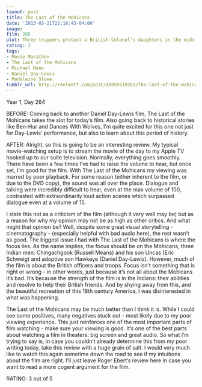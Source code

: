 ```yaml
---
layout: post
title: The Last of the Mohicans
date: '2013-03-21T21:16:43-04:00'
image: 
film: 265
plot: Three trappers protect a British Colonel’s daughters in the midst of the French and Indian War.
rating: 3
tags:
- Movie Marathon
- The Last of the Mohicans
- Michael Mann
- Daniel Day-Lewis
- Madeleine Stowe
tumblr_url: http://reelmatt.com/post/45956519261/the-last-of-the-mohicans
---
```


Year 1, Day 264

BEFORE: Coming back to another Daniel Day-Lewis film, The Last of the Mohicans takes the slot for today’s film. Also going back to historical stories like Ben-Hur and Dances With Wolves, I’m quite excited for this one not just for Day-Lewis’ performance, but also to learn about this period of history.

AFTER: Alright, so this is going to be an interesting review. My typical movie-watching setup is to stream the movie of the day to my Apple TV hooked up to our suite television. Normally, everything goes smoothly. There have been a few times I’ve had to raise the volume to hear, but once set, I’m good for the film. With The Last of the Mohicans my viewing was marred by poor playback. For some reason (either inherent to the film, or due to the DVD copy), the sound was all over the place. Dialogue and talking were incredibly difficult to hear, even at the max volume of 100, contrasted with extraordinarily loud action scenes which surpassed dialogue even at a volume of 15.

I state this not as a criticism of the film (although it very well may be) but as a reason for why my opinion may not be as high as other critics. And what might that opinion be? Well, despite some great visual storytelling - cinematography - (especially helpful with bad audio here), the rest wasn’t as good. The biggest issue I had with The Last of the Mohicans is where the focus lies. As the name implies, the focus should be on the Mohicans, three Indian men: Chingachgook (Russell Means) and his son Uncas (Eric Schweig) and adoptive son Hawkeye (Daniel Day-Lewis). However, much of the film is about the British officers and troops. Focus isn’t something that is right or wrong - in other words, just because it’s not all about the Mohicans it’s bad. It’s because the strength of the film is in the Indians: their abilities and resolve to help their British friends. And by shying away from this, and the beautiful recreation of this 18th century America, I was disinterested in what was happening.

The Last of the Mohicans may be much better than I think it is. While I could see some positives, many negatives stuck out - most likely due to my poor viewing experience. This just reinforces one of the most important parts of film watching - make sure your viewing is good. It’s one of the best parts about watching a film in theaters: big screen and great audio. So what I’m trying to say is, in case you couldn’t already determine this from my poor writing today, take this review with a huge grain of salt. I would very much like to watch this again sometime down the road to see if my intuitions about the film are right. I’ll just leave Roger Ebert’s review here in case you want to read a more cogent argument for the film.

RATING: 3 out of 5
